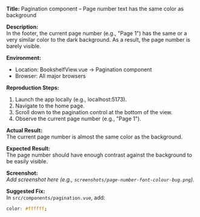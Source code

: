 **Title:** Pagination component – Page number text has the same color as background

**Description:**  
In the footer, the current page number (e.g., "Page 1") has the same or a very similar color to the dark background. As a result, the page number is barely visible.

**Environment:**

- Location: BookshelfView.vue → Pagination component
- Browser: All major browsers

**Reproduction Steps:**

1. Launch the app locally (e.g., localhost:5173).
2. Navigate to the home page.
3. Scroll down to the pagination control at the bottom of the view.
4. Observe the current page number (e.g., "Page 1").

**Actual Result:**  
The current page number is almost the same color as the background.

**Expected Result:**  
The page number should have enough contrast against the background to be easily visible.

**Screenshot:**  
_Add screenshot here (e.g., `screenshots/page-number-font-colour-bug.png`)._

**Suggested Fix:**  
In `src/components/pagination.vue`, add:

```css
color: #ffffff;
```

